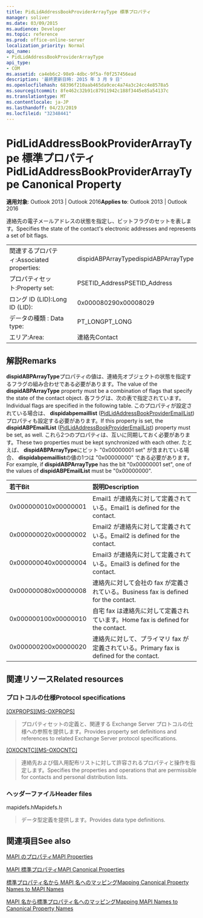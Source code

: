 ```yaml
---
title: PidLidAddressBookProviderArrayType 標準プロパティ
manager: soliver
ms.date: 03/09/2015
ms.audience: Developer
ms.topic: reference
ms.prod: office-online-server
localization_priority: Normal
api_name:
- PidLidAddressBookProviderArrayType
api_type:
- COM
ms.assetid: ca4eb6c2-98e9-4dbc-9f5a-f0f257456ead
description: '最終更新日時: 2015 年 3 月 9 日'
ms.openlocfilehash: 68396f210aab465da9cec4a74a3c24cc4e8578a5
ms.sourcegitcommit: 8fe462c32b91c87911942c188f3445e85a54137c
ms.translationtype: MT
ms.contentlocale: ja-JP
ms.lasthandoff: 04/23/2019
ms.locfileid: "32348441"
---
```

# <a name="pidlidaddressbookproviderarraytype-canonical-property"></a><span data-ttu-id="18a7a-103">PidLidAddressBookProviderArrayType 標準プロパティ</span><span class="sxs-lookup"><span data-stu-id="18a7a-103">PidLidAddressBookProviderArrayType Canonical Property</span></span>

  
  
<span data-ttu-id="18a7a-104">**適用対象**: Outlook 2013 | Outlook 2016</span><span class="sxs-lookup"><span data-stu-id="18a7a-104">**Applies to**: Outlook 2013 | Outlook 2016</span></span> 
  
<span data-ttu-id="18a7a-105">連絡先の電子メールアドレスの状態を指定し、ビットフラグのセットを表します。</span><span class="sxs-lookup"><span data-stu-id="18a7a-105">Specifies the state of the contact's electronic addresses and represents a set of bit flags.</span></span>
  
|||
|:-----|:-----|
|<span data-ttu-id="18a7a-106">関連するプロパティ:</span><span class="sxs-lookup"><span data-stu-id="18a7a-106">Associated properties:</span></span>  <br/> |<span data-ttu-id="18a7a-107">dispidABPArrayType</span><span class="sxs-lookup"><span data-stu-id="18a7a-107">dispidABPArrayType</span></span>  <br/> |
|<span data-ttu-id="18a7a-108">プロパティセット:</span><span class="sxs-lookup"><span data-stu-id="18a7a-108">Property set:</span></span>  <br/> |<span data-ttu-id="18a7a-109">PSETID_Address</span><span class="sxs-lookup"><span data-stu-id="18a7a-109">PSETID_Address</span></span>  <br/> |
|<span data-ttu-id="18a7a-110">ロング ID (LID):</span><span class="sxs-lookup"><span data-stu-id="18a7a-110">Long ID (LID):</span></span>  <br/> |<span data-ttu-id="18a7a-111">0x00008029</span><span class="sxs-lookup"><span data-stu-id="18a7a-111">0x00008029</span></span>  <br/> |
|<span data-ttu-id="18a7a-112">データの種類 : </span><span class="sxs-lookup"><span data-stu-id="18a7a-112">Data type:</span></span>  <br/> |<span data-ttu-id="18a7a-113">PT_LONG</span><span class="sxs-lookup"><span data-stu-id="18a7a-113">PT_LONG</span></span>  <br/> |
|<span data-ttu-id="18a7a-114">エリア:</span><span class="sxs-lookup"><span data-stu-id="18a7a-114">Area:</span></span>  <br/> |<span data-ttu-id="18a7a-115">連絡先</span><span class="sxs-lookup"><span data-stu-id="18a7a-115">Contact</span></span>  <br/> |
   
## <a name="remarks"></a><span data-ttu-id="18a7a-116">解説</span><span class="sxs-lookup"><span data-stu-id="18a7a-116">Remarks</span></span>

<span data-ttu-id="18a7a-117">**dispidABPArrayType**プロパティの値は、連絡先オブジェクトの状態を指定するフラグの組み合わせである必要があります。</span><span class="sxs-lookup"><span data-stu-id="18a7a-117">The value of the **dispidABPArrayType** property must be a combination of flags that specify the state of the contact object.</span></span> <span data-ttu-id="18a7a-118">各フラグは、次の表で指定されています。</span><span class="sxs-lookup"><span data-stu-id="18a7a-118">Individual flags are specified in the following table.</span></span> <span data-ttu-id="18a7a-119">このプロパティが設定されている場合は、 **dispidabpemaillist** ([PidLidAddressBookProviderEmailList](pidlidaddressbookprovideremaillist-canonical-property.md)) プロパティも設定する必要があります。</span><span class="sxs-lookup"><span data-stu-id="18a7a-119">If this property is set, the **dispidABPEmailList** ([PidLidAddressBookProviderEmailList](pidlidaddressbookprovideremaillist-canonical-property.md)) property must be set, as well.</span></span> <span data-ttu-id="18a7a-120">これら2つのプロパティは、互いに同期しておく必要があります。</span><span class="sxs-lookup"><span data-stu-id="18a7a-120">These two properties must be kept synchronized with each other.</span></span> <span data-ttu-id="18a7a-121">たとえば、 **dispidABPArrayType**にビット "0x00000001 set" が含まれている場合、 **dispidabpemaillist**の値の1つは "0x00000000" である必要があります。</span><span class="sxs-lookup"><span data-stu-id="18a7a-121">For example, if **dispidABPArrayType** has the bit "0x00000001 set", one of the values of **dispidABPEmailList** must be "0x00000000".</span></span> 
  
|<span data-ttu-id="18a7a-122">**若干**</span><span class="sxs-lookup"><span data-stu-id="18a7a-122">**Bit**</span></span>|<span data-ttu-id="18a7a-123">**説明**</span><span class="sxs-lookup"><span data-stu-id="18a7a-123">**Description**</span></span>|
|:-----|:-----|
|<span data-ttu-id="18a7a-124">0x00000001</span><span class="sxs-lookup"><span data-stu-id="18a7a-124">0x00000001</span></span>  <br/> |<span data-ttu-id="18a7a-125">Email1 が連絡先に対して定義されている。</span><span class="sxs-lookup"><span data-stu-id="18a7a-125">Email1 is defined for the contact.</span></span>  <br/> |
|<span data-ttu-id="18a7a-126">0x00000002</span><span class="sxs-lookup"><span data-stu-id="18a7a-126">0x00000002</span></span>  <br/> |<span data-ttu-id="18a7a-127">Email2 が連絡先に対して定義されている。</span><span class="sxs-lookup"><span data-stu-id="18a7a-127">Email2 is defined for the contact.</span></span>  <br/> |
|<span data-ttu-id="18a7a-128">0x00000004</span><span class="sxs-lookup"><span data-stu-id="18a7a-128">0x00000004</span></span>  <br/> |<span data-ttu-id="18a7a-129">Email3 が連絡先に対して定義されている。</span><span class="sxs-lookup"><span data-stu-id="18a7a-129">Email3 is defined for the contact.</span></span>  <br/> |
|<span data-ttu-id="18a7a-130">0x00000008</span><span class="sxs-lookup"><span data-stu-id="18a7a-130">0x00000008</span></span>  <br/> |<span data-ttu-id="18a7a-131">連絡先に対して会社の fax が定義されている。</span><span class="sxs-lookup"><span data-stu-id="18a7a-131">Business fax is defined for the contact.</span></span>  <br/> |
|<span data-ttu-id="18a7a-132">0x00000010</span><span class="sxs-lookup"><span data-stu-id="18a7a-132">0x00000010</span></span>  <br/> |<span data-ttu-id="18a7a-133">自宅 fax は連絡先に対して定義されています。</span><span class="sxs-lookup"><span data-stu-id="18a7a-133">Home fax is defined for the contact.</span></span>  <br/> |
|<span data-ttu-id="18a7a-134">0x00000020</span><span class="sxs-lookup"><span data-stu-id="18a7a-134">0x00000020</span></span>  <br/> |<span data-ttu-id="18a7a-135">連絡先に対して、プライマリ fax が定義されている。</span><span class="sxs-lookup"><span data-stu-id="18a7a-135">Primary fax is defined for the contact.</span></span>  <br/> |
   
## <a name="related-resources"></a><span data-ttu-id="18a7a-136">関連リソース</span><span class="sxs-lookup"><span data-stu-id="18a7a-136">Related resources</span></span>

### <a name="protocol-specifications"></a><span data-ttu-id="18a7a-137">プロトコルの仕様</span><span class="sxs-lookup"><span data-stu-id="18a7a-137">Protocol specifications</span></span>

<span data-ttu-id="18a7a-138">[[OXPROPS]](https://msdn.microsoft.com/library/f6ab1613-aefe-447d-a49c-18217230b148%28Office.15%29.aspx)</span><span class="sxs-lookup"><span data-stu-id="18a7a-138">[[MS-OXPROPS]](https://msdn.microsoft.com/library/f6ab1613-aefe-447d-a49c-18217230b148%28Office.15%29.aspx)</span></span>
  
> <span data-ttu-id="18a7a-139">プロパティセットの定義と、関連する Exchange Server プロトコルの仕様への参照を提供します。</span><span class="sxs-lookup"><span data-stu-id="18a7a-139">Provides property set definitions and references to related Exchange Server protocol specifications.</span></span>
    
<span data-ttu-id="18a7a-140">[[OXOCNTC]](https://msdn.microsoft.com/library/9b636532-9150-4836-9635-9c9b756c9ccf%28Office.15%29.aspx)</span><span class="sxs-lookup"><span data-stu-id="18a7a-140">[[MS-OXOCNTC]](https://msdn.microsoft.com/library/9b636532-9150-4836-9635-9c9b756c9ccf%28Office.15%29.aspx)</span></span>
  
> <span data-ttu-id="18a7a-141">連絡先および個人用配布リストに対して許容されるプロパティと操作を指定します。</span><span class="sxs-lookup"><span data-stu-id="18a7a-141">Specifies the properties and operations that are permissible for contacts and personal distribution lists.</span></span>
    
### <a name="header-files"></a><span data-ttu-id="18a7a-142">ヘッダーファイル</span><span class="sxs-lookup"><span data-stu-id="18a7a-142">Header files</span></span>

<span data-ttu-id="18a7a-143">mapidefs.h</span><span class="sxs-lookup"><span data-stu-id="18a7a-143">Mapidefs.h</span></span>
  
> <span data-ttu-id="18a7a-144">データ型定義を提供します。</span><span class="sxs-lookup"><span data-stu-id="18a7a-144">Provides data type definitions.</span></span>
    
## <a name="see-also"></a><span data-ttu-id="18a7a-145">関連項目</span><span class="sxs-lookup"><span data-stu-id="18a7a-145">See also</span></span>



[<span data-ttu-id="18a7a-146">MAPI のプロパティ</span><span class="sxs-lookup"><span data-stu-id="18a7a-146">MAPI Properties</span></span>](mapi-properties.md)
  
[<span data-ttu-id="18a7a-147">MAPI 標準プロパティ</span><span class="sxs-lookup"><span data-stu-id="18a7a-147">MAPI Canonical Properties</span></span>](mapi-canonical-properties.md)
  
[<span data-ttu-id="18a7a-148">標準プロパティ名から MAPI 名へのマッピング</span><span class="sxs-lookup"><span data-stu-id="18a7a-148">Mapping Canonical Property Names to MAPI Names</span></span>](mapping-canonical-property-names-to-mapi-names.md)
  
[<span data-ttu-id="18a7a-149">MAPI 名から標準プロパティ名へのマッピング</span><span class="sxs-lookup"><span data-stu-id="18a7a-149">Mapping MAPI Names to Canonical Property Names</span></span>](mapping-mapi-names-to-canonical-property-names.md)

